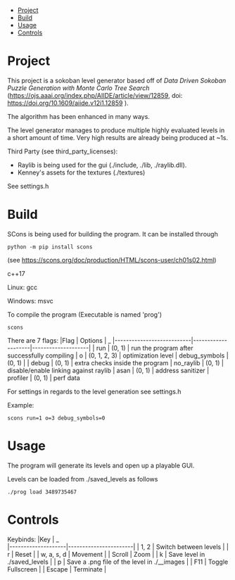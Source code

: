 - [Project](#Project)
- [Build](#Build)
- [Usage](#Usage)
- [Controls](#Controls)


# Project

This project is a sokoban level generator based off of 
*Data Driven Sokoban Puzzle Generation with Monte Carlo Tree Search* (https://ojs.aaai.org/index.php/AIIDE/article/view/12859, doi: https://doi.org/10.1609/aiide.v12i1.12859 ).

The algorithm has been enhanced in many ways.

The level generator manages to produce multiple highly evaluated levels in a short amount of time. Very high results are already being produced at ~1s.

Third Party (see third_party_licenses):

* Raylib is being used for the gui (./include, ./lib, ./raylib.dll).
* Kenney's assets for the textures (./textures)

See settings.h

# Build
SCons is being used for building the program.
It can be installed through
```
python -m pip install scons
```
(see https://scons.org/doc/production/HTML/scons-user/ch01s02.html)

c++17

Linux: gcc

Windows: msvc


To compile the program (Executable is named 'prog')

```
scons
```

There are 7 flags:
|Flag          | Options | _
|---------------------------|--------------------|--------------------|
| run | (0, 1) | run the program after successfully compiling
| o | (0, 1, 2, 3) | optimization level
| debug_symbols | (0, 1) | 
| debug | (0, 1) | extra checks inside the program
| no_raylib | (0, 1) | disable/enable linking against raylib
| asan | (0, 1) | address sanitizer
| profiler | (0, 1) | perf data

For settings in regards to the level generation see settings.h

Example:

```
scons run=1 o=3 debug_symbols=0
```

# Usage

The program will generate its levels and open up a playable GUI.

Levels can be loaded from ./saved_levels as follows
```
./prog load 3489735467
```

# Controls
Keybinds:
|Key                   | _  
|--------------------|-----------------------|
| 1, 2           | Switch between levels |
| r                | Reset |
| w, a, s, d | Movement |
| Scroll           | Zoom |
| k                | Save level in ./saved_levels |
| p                | Save a .png file of the level in ./__images |
| F11              | Toggle Fullscreen |
| Escape           | Terminate |





